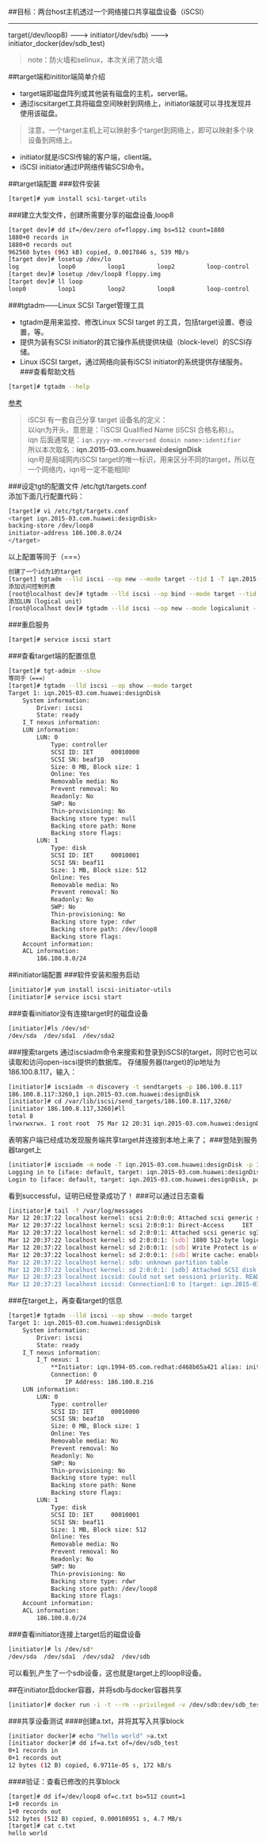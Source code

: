 ##目标：两台host主机透过一个网络接口共享磁盘设备（iSCSI）
        
---      
target(/dev/loop8) ---> initiator(/dev/sdb) ---> initiator_docker(dev/sdb_test)

>note：防火墙和selinux，本次关闭了防火墙

##target端和inititor端简单介绍
* target端即磁盘阵列或其他装有磁盘的主机，server端。        
* 通过iscsitarget工具将磁盘空间映射到网络上，initiator端就可以寻找发现并使用该磁盘。     
>注意，一个target主机上可以映射多个target到网络上，即可以映射多个块设备到网络上。       

* initiator就是iSCSI传输的客户端，client端。
* iSCSI initiator通过IP网络传输SCSI命令。

##target端配置
###软件安装
```sh
[target]# yum install scsi-target-utils   
```
###建立大型文件，创建所需要分享的磁盘设备,loop8
```sh
[target dev]# dd if=/dev/zero of=floppy.img bs=512 count=1880
1880+0 records in
1880+0 records out
962560 bytes (963 kB) copied, 0.0017846 s, 539 MB/s
[target dev]# losetup /dev/lo
log           loop0         loop1         loop2         loop-control  
[target dev]# losetup /dev/loop8 floppy.img 
[target dev]# ll loop
loop0         loop1         loop2         loop8         loop-control
```

###tgtadm——Linux SCSI Target管理工具

* tgtadm是用来监控、修改Linux SCSI target 的工具，包括target设置、卷设置，等。
* 提供为装有SCSI initiator的其它操作系统提供块级（block-level）的SCSI存储。
* Linux iSCSI target，通过网络向装有iSCSI initiator的系统提供存储服务。
###查看帮助文档   

```sh
[target]# tgtadm --help   
```   
[参考](http://vbird.dic.ksu.edu.tw/linux_server/0460iscsi_2.php)
>iSCSI 有一套自己分享 target 设备名的定义：    
以iqn为开头，意思是：『iSCSI Qualified Name (iSCSI 合格名称)』。     
iqn 后面通常是：`iqn.yyyy-mm.<reversed domain name>:identifier`     
所以本次取名：**iqn.2015-03.com.huawei:designDisk**        
iqn号是局域网内iSCSI target的唯一标识，用来区分不同的target，所以在一个网络内，iqn号一定不能相同!      

###设定tgt的配置文件 /etc/tgt/targets.conf     
添加下面几行配置代码：
```sh
[target]# vi /etc/tgt/targets.conf 
<target iqn.2015-03.com.huawei:designDisk>
backing-store /dev/loop8
initiator-address 186.100.8.0/24
</target>
```
以上配置等同于（===）
```sh
创建了一个id为1的target
[target] tgtadm --lld iscsi --op new --mode target --tid 1 -T iqn.2015-03.com.huawei:designDisk 
添加访问控制列表
[root@localhost dev]# tgtadm --lld iscsi --op bind --mode target --tid 1 -I 186.100.8.0/24
添加LUN（logical unit）
[root@localhost dev]# tgtadm --lld iscsi --op new --mode logicalunit --tid 1 --lun 1 -b /dev/loop8
```
###重启服务    
```sh
[target]# service iscsi start
```
###查看target端的配置信息
```sh
[target]# tgt-admin --show     
等同于（===）  
[target]# tgtadm --lld iscsi --op show --mode target
Target 1: iqn.2015-03.com.huawei:designDisk
    System information:
        Driver: iscsi
        State: ready
    I_T nexus information:
    LUN information:
        LUN: 0
            Type: controller
            SCSI ID: IET     00010000
            SCSI SN: beaf10
            Size: 0 MB, Block size: 1
            Online: Yes
            Removable media: No
            Prevent removal: No
            Readonly: No
            SWP: No
            Thin-provisioning: No
            Backing store type: null
            Backing store path: None
            Backing store flags: 
        LUN: 1
            Type: disk
            SCSI ID: IET     00010001
            SCSI SN: beaf11
            Size: 1 MB, Block size: 512
            Online: Yes
            Removable media: No
            Prevent removal: No
            Readonly: No
            SWP: No
            Thin-provisioning: No
            Backing store type: rdwr
            Backing store path: /dev/loop8
            Backing store flags: 
    Account information:
    ACL information:
        186.100.8.0/24
```

##initiator端配置
###软件安装和服务启动
```sh
[initiator]# yum install iscsi-initiator-utils
[initiator]# service iscsi start	
```
###查看initiator没有连接target时的磁盘设备
```sh
[initiator]#ls /dev/sd*
/dev/sda  /dev/sda1  /dev/sda2
```
###搜索targets
通过iscsiadm命令来搜索和登录到iSCSI的target，同时它也可以读取和访问open-iscsi提供的数据库。
存储服务器(target)的ip地址为 186.100.8.117，输入：
```sh
[initiator]# iscsiadm -m discovery -t sendtargets -p 186.100.8.117
186.100.8.117:3260,1 iqn.2015-03.com.huawei:designDisk
[initiator]# cd /var/lib/iscsi/send_targets/186.100.8.117,3260/
[initiator 186.100.8.117,3260]#ll
total 8
lrwxrwxrwx. 1 root root  75 Mar 12 20:31 iqn.2015-03.com.huawei:designDisk,186.100.8.117,3260,1,default -> /var/lib/iscsi/nodes/iqn.2015-03.com.huawei:designDisk/186.100.8.117,3260,1
```    
表明客户端已经成功发现服务端共享target并连接到本地上来了；
###登陆到服务器target上
```sh
[initiator]# iscsiadm -m node -T iqn.2015-03.com.huawei:designDisk -p 186.100.8.117:3260 -l
Logging in to [iface: default, target: iqn.2015-03.com.huawei:designDisk, portal: 186.100.8.117,3260] (multiple)
Login to [iface: default, target: iqn.2015-03.com.huawei:designDisk, portal: 186.100.8.117,3260] successful.
```
看到successful，证明已经登录成功了！
###可以通过日志查看
```sh
[initiator]# tail -f /var/log/messages 
Mar 12 20:37:22 localhost kernel: scsi 2:0:0:0: Attached scsi generic sg2 type 12
Mar 12 20:37:22 localhost kernel: scsi 2:0:0:1: Direct-Access     IET      VIRTUAL-DISK     0001 PQ: 0 ANSI: 5
Mar 12 20:37:22 localhost kernel: sd 2:0:0:1: Attached scsi generic sg3 type 0
Mar 12 20:37:22 localhost kernel: sd 2:0:0:1: [sdb] 1880 512-byte logical blocks: (962 kB/940 KiB)
Mar 12 20:37:22 localhost kernel: sd 2:0:0:1: [sdb] Write Protect is off
Mar 12 20:37:22 localhost kernel: sd 2:0:0:1: [sdb] Write cache: enabled, read cache: enabled, doesn't support DPO or FUA
Mar 12 20:37:22 localhost kernel: sdb: unknown partition table
Mar 12 20:37:22 localhost kernel: sd 2:0:0:1: [sdb] Attached SCSI disk
Mar 12 20:37:23 localhost iscsid: Could not set session1 priority. READ/WRITE throughout and latency could be affected.
Mar 12 20:37:23 localhost iscsid: Connection1:0 to [target: iqn.2015-03.com.huawei:designDisk, portal: 186.100.8.117,3260] through [iface: default] is operational now
```
###在target上，再查看target的信息
```sh
[target]# tgtadm --lld iscsi --op show --mode target
Target 1: iqn.2015-03.com.huawei:designDisk
    System information:
        Driver: iscsi
        State: ready
    I_T nexus information:
        I_T nexus: 1
            **Initiator: iqn.1994-05.com.redhat:d468b65a421 alias: initiator1**
            Connection: 0
                IP Address: 186.100.8.216
    LUN information:
        LUN: 0
            Type: controller
            SCSI ID: IET     00010000
            SCSI SN: beaf10
            Size: 0 MB, Block size: 1
            Online: Yes
            Removable media: No
            Prevent removal: No
            Readonly: No
            SWP: No
            Thin-provisioning: No
            Backing store type: null
            Backing store path: None
            Backing store flags: 
        LUN: 1
            Type: disk
            SCSI ID: IET     00010001
            SCSI SN: beaf11
            Size: 1 MB, Block size: 512
            Online: Yes
            Removable media: No
            Prevent removal: No
            Readonly: No
            SWP: No
            Thin-provisioning: No
            Backing store type: rdwr
            Backing store path: /dev/loop8
            Backing store flags: 
    Account information:
    ACL information:
        186.100.8.0/24
```
###查看initiator连接上target后的磁盘设备
```sh
[initiator]# ls /dev/sd*
/dev/sda  /dev/sda1  /dev/sda2  /dev/sdb
```
可以看到,产生了一个sdb设备，这也就是target上的loop8设备。

##在initiator启docker容器，并将sdb与docker容器共享
```sh
[initiator]# docker run -i -t --rm --privileged -v /dev/sdb:dev/sdb_test centos /bin/bash
```
###共享设备测试
####创建a.txt，并将其写入共享block
```sh
[initiator docker]# echo "hello world" >a.txt
[initiator docker]# dd if=a.txt of=/dev/sdb_test 
0+1 records in
0+1 records out
12 bytes (12 B) copied, 6.9711e-05 s, 172 kB/s
```
####验证：查看已修改的共享block
```sh
[target]# dd if=/dev/loop8 of=c.txt bs=512 count=1
1+0 records in
1+0 records out
512 bytes (512 B) copied, 0.000108951 s, 4.7 MB/s
[target]# cat c.txt 
hello world
```
